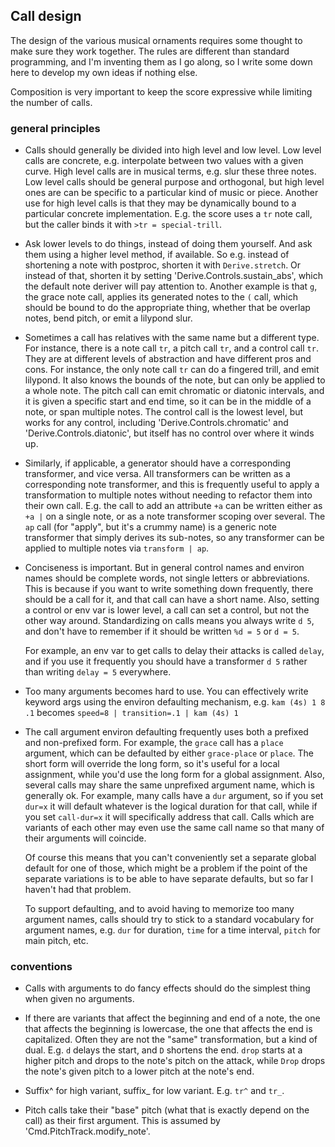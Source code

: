 ## Call design

The design of the various musical ornaments requires some thought to make sure
they work together.  The rules are different than standard programming, and
I'm inventing them as I go along, so I write some down here to develop my own
ideas if nothing else.

Composition is very important to keep the score expressive while limiting the
number of calls.

### general principles

- Calls should generally be divided into high level and low level.
Low level calls are concrete, e.g. interpolate between two values with a given
curve.  High level calls are in musical terms, e.g. slur these three notes.
Low level calls should be general purpose and orthogonal, but high level ones
are can be specific to a particular kind of music or piece.  Another use for
high level calls is that they may be dynamically bound to a particular concrete
implementation.  E.g. the score uses a `tr` note call, but the caller binds it
with `>tr = special-trill`.

- Ask lower levels to do things, instead of doing them yourself.  And ask them
using a higher level method, if available.  So e.g. instead of shortening a
note with postproc, shorten it with `Derive.stretch`.  Or instead of that,
shorten it by setting 'Derive.Controls.sustain_abs', which the default note
deriver will pay attention to.  Another example is that `g`, the grace note
call, applies its generated notes to the `(` call, which should be bound to do
the appropriate thing, whether that be overlap notes, bend pitch, or emit a
lilypond slur.

- Sometimes a call has relatives with the same name but a different type.  For
instance, there is a note call `tr`, a pitch call `tr`, and a control call
`tr`.  They are at different levels of abstraction and have different pros and
cons.  For instance, the only note call `tr` can do a fingered trill, and emit
lilypond.  It also knows the bounds of the note, but can only be applied to a
whole note.  The pitch call can emit chromatic or diatonic intervals, and it
is given a specific start and end time, so it can be in the middle of a note,
or span multiple notes.  The control call is the lowest level, but works for
any control, including 'Derive.Controls.chromatic' and
'Derive.Controls.diatonic', but itself has no control over where it winds up.

- Similarly, if applicable, a generator should have a corresponding
transformer, and vice versa.  All transformers can be written as a
corresponding note transformer, and this is frequently useful to apply a
transformation to multiple notes without needing to refactor them into their
own call.  E.g. the call to add an attribute `+a` can be written either as
`+a |` on a single note, or as a note transformer scoping over several.  The
`ap` call (for "apply", but it's a crummy name) is a generic note transformer
that simply derives its sub-notes, so any transformer can be applied to
multiple notes via `transform | ap`.

- Conciseness is important.  But in general control names and environ names
should be complete words, not single letters or abbreviations.  This is because
if you want to write something down frequently, there should be a call for it,
and that call can have a short name.  Also, setting a control or env var is
lower level, a call can set a control, but not the other way around.
Standardizing on calls means you always write `d 5`, and don't have to remember
if it should be written `%d = 5` or `d = 5`.

    For example, an env var to get calls to delay their attacks is called
`delay`, and if you use it frequently you should have a transformer `d 5`
rather than writing `delay = 5` everywhere.

- Too many arguments becomes hard to use.  You can effectively write keyword
args using the environ defaulting mechanism, e.g.
`kam (4s) 1 8 .1` becomes `speed=8 | transition=.1 | kam (4s) 1`

- The call argument environ defaulting frequently uses both a prefixed and
non-prefixed form.  For example, the `grace` call has a `place` argument,
which can be defaulted by either `grace-place` or `place`.  The short form
will override the long form, so it's useful for a local assignment, while you'd
use the long form for a global assignment.  Also, several calls may share the
same unprefixed argument name, which is generally ok.  For example, many
calls have a `dur` argument, so if you set `dur=x` it will default whatever
is the logical duration for that call, while if you set `call-dur=x` it will
specifically address that call.  Calls which are variants of each other may
even use the same call name so that many of their arguments will coincide.

    Of course this means that you can't conveniently set a separate global
default for one of those, which might be a problem if the point of the separate
variations is to be able to have separate defaults, but so far I haven't had
that problem.

    To support defaulting, and to avoid having to memorize too many argument
names, calls should try to stick to a standard vocabulary for argument names,
e.g. `dur` for duration, `time` for a time interval, `pitch` for main pitch,
etc.


### conventions

- Calls with arguments to do fancy effects should do the simplest thing when
given no arguments.

- If there are variants that affect the beginning and end of a note, the one
that affects the beginning is lowercase, the one that affects the end is
capitalized.  Often they are not the "same" transformation, but a kind of dual.
E.g. `d` delays the start, and `D` shortens the end.  `drop` starts at a higher
pitch and drops to the note's pitch on the attack, while `Drop` drops the
note's given pitch to a lower pitch at the note's end.

- Suffix^ for high variant, suffix_ for low variant.  E.g. `tr^` and `tr_`.

- Pitch calls take their "base" pitch (what that is exactly depend on the call)
as their first argument.  This is assumed by 'Cmd.PitchTrack.modify_note'.
